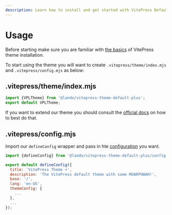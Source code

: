 ```yaml
---
description: Learn how to install and get started with VitePress Default Theme Plus!
---
```


# Usage

Before starting make sure you are familiar with [the basics](https://vitepress.dev/guide/getting-started#file-structure) of VitePress theme installation.

To start using the theme you will want to create `.vitepress/theme/index.mjs` and `.vitepress/config.mjs` as below:

## .vitepress/theme/index.mjs

```js
import {VPLTheme} from '@lando/vitepress-theme-default-plus';
export default VPLTheme;
```

If you want to extend our theme you should consult the [official docs](https://vitepress.dev/guide/extending-default-theme) on how to best do that.

## .vitepress/config.mjs

Import our `defineConfig` wrapper and pass in hte [configuration](./../config/config) you want.

```js
import {defineConfig} from '@lando/vitepress-theme-default-plus/config';

export default defineConfig({
  title: 'VitePress Theme +',
  description: 'The VitePress default theme with some MOARPOWAH!',
  base: '/',
  lang: 'en-US',
  themeConfig: {
    ...
  },
  ...
});
```

